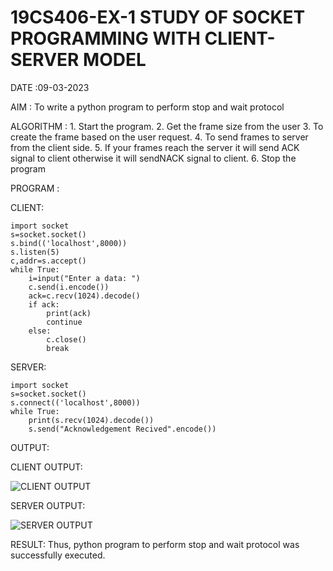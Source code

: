 # 19CS406-EX-1 STUDY OF SOCKET PROGRAMMING WITH CLIENT-SERVER MODEL

DATE :09-03-2023

AIM : To write a python program to perform stop and wait protocol


ALGORITHM :
           1. Start the program.
           2. Get the frame size from the user
           3. To create the frame based on the user request.
           4. To send frames to server from the client side.
           5. If your frames reach the server it will send ACK signal to client otherwise it will sendNACK signal to client.
           6. Stop the program




PROGRAM :

CLIENT:

```
import socket
s=socket.socket()
s.bind(('localhost',8000))
s.listen(5)
c,addr=s.accept()
while True:
    i=input("Enter a data: ")
    c.send(i.encode())
    ack=c.recv(1024).decode()
    if ack:
        print(ack)
        continue
    else:
        c.close()
        break
```

SERVER:

```
import socket
s=socket.socket()
s.connect(('localhost',8000))
while True:
    print(s.recv(1024).decode())
    s.send("Acknowledgement Recived".encode())
```



OUTPUT:

CLIENT OUTPUT:

![CLIENT OUTPUT](https://github.com/NAVEENKUMAR4325/19CS406-EX-1/assets/119479566/e73791ab-2d46-4bd4-b9f3-01c420219f03)

SERVER OUTPUT:

![SERVER OUTPUT](https://github.com/NAVEENKUMAR4325/19CS406-EX-1/assets/119479566/8c4c9eda-eb7f-4cfc-82c0-11afd2d1627f)





RESULT:
Thus, python program to perform stop and wait protocol was successfully executed.


